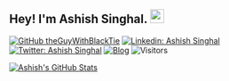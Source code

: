 ## Hey! I'm Ashish Singhal. <img src="https://media.giphy.com/media/hvRJCLFzcasrR4ia7z/giphy.gif" width="25px">

[![GitHub theGuyWithBlackTie](https://img.shields.io/github/followers/theGuyWithBlackTie?label=follow&style=social)](https://github.com/theGuyWithBlackTie)
[![Linkedin: Ashish Singhal](https://img.shields.io/badge/-Ashish%20Singhal-blue?style=flat-square&logo=Linkedin&logoColor=white&link=https://www.linkedin.com/in/aasinghal/)](https://www.linkedin.com/in/aasinghal/)
[![Twitter: Ashish Singhal](https://img.shields.io/twitter/follow/guywithblacktie?style=social)](https://twitter.com/guywithblacktie)
[![Blog](https://img.shields.io/badge/Blog-%20-orange?style=social&logo=blogger)](https://theguywithblacktie.github.io/kernel/)
![Visitors](https://visitor-badge.glitch.me/badge?page_id=theGuyWithBlackTie&left_color=gray&right_color=blue)

[![Ashish's GitHub Stats](https://github-readme-stats.vercel.app/api?username=theGuyWithBlackTie&hide=prs,issues,contribs&count_private=true&show_icons=true&theme=calm)](https://github.com/theGuyWithBlackTie/github-readme-stats)

<!--
**theGuyWithBlackTie/theGuyWithBlackTie** is a ✨ _special_ ✨ repository because its `README.md` (this file) appears on your GitHub profile.

Here are some ideas to get you started:

- 🔭 I’m currently working on ...
- 🌱 I’m currently learning ...
- 👯 I’m looking to collaborate on ...
- 🤔 I’m looking for help with ...
- 💬 Ask me about ...
- 📫 How to reach me: ...
- 😄 Pronouns: ...
- ⚡ Fun fact: ...
-->
